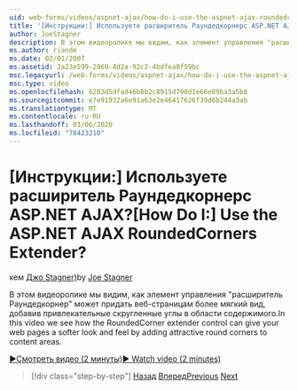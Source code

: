 ```yaml
---
uid: web-forms/videos/aspnet-ajax/how-do-i-use-the-aspnet-ajax-roundedcorners-extender
title: '[Инструкции:] Используете расширитель Раундедкорнерс ASP.NET AJAX? | Документы Майкрософт'
author: JoeStagner
description: В этом видеоролике мы видим, как элемент управления "расширитель Раундедкорнер" может придать веб-страницам более мягкий вид, добавив привлекательные скругленные углы в область содержимого...
ms.author: riande
ms.date: 02/01/2007
ms.assetid: 2a23e599-2969-4d2a-92c2-4bdfea8f59bc
msc.legacyurl: /web-forms/videos/aspnet-ajax/how-do-i-use-the-aspnet-ajax-roundedcorners-extender
msc.type: video
ms.openlocfilehash: 6283d5dfad46b8b2c8915d790d1e66e89ba3a5b8
ms.sourcegitcommit: e7e91932a6e91a63e2e46417626f39d6b244a3ab
ms.translationtype: MT
ms.contentlocale: ru-RU
ms.lasthandoff: 03/06/2020
ms.locfileid: "78423210"
---
```

# <a name="how-do-i-use-the-aspnet-ajax-roundedcorners-extender"></a><span data-ttu-id="1b891-104">[Инструкции:] Используете расширитель Раундедкорнерс ASP.NET AJAX?</span><span class="sxs-lookup"><span data-stu-id="1b891-104">[How Do I:] Use the ASP.NET AJAX RoundedCorners Extender?</span></span>

<span data-ttu-id="1b891-105">кем [Джо Stagner)](https://github.com/JoeStagner)</span><span class="sxs-lookup"><span data-stu-id="1b891-105">by [Joe Stagner](https://github.com/JoeStagner)</span></span>

<span data-ttu-id="1b891-106">В этом видеоролике мы видим, как элемент управления "расширитель Раундедкорнер" может придать веб-страницам более мягкий вид, добавив привлекательные скругленные углы в области содержимого.</span><span class="sxs-lookup"><span data-stu-id="1b891-106">In this video we see how the RoundedCorner extender control can give your web pages a softer look and feel by adding attractive round corners to content areas.</span></span>

[<span data-ttu-id="1b891-107">&#9654;Смотреть видео (2 минуты)</span><span class="sxs-lookup"><span data-stu-id="1b891-107">&#9654; Watch video (2 minutes)</span></span>](https://channel9.msdn.com/Blogs/ASP-NET-Site-Videos/how-do-i-use-the-aspnet-ajax-roundedcorners-extender)

> [!div class="step-by-step"]
> <span data-ttu-id="1b891-108">[Назад](how-do-i-use-an-aspnet-ajax-scriptmanagerproxy.md)
> [Вперед](how-do-i-use-the-aspnet-ajax-timer-control.md)</span><span class="sxs-lookup"><span data-stu-id="1b891-108">[Previous](how-do-i-use-an-aspnet-ajax-scriptmanagerproxy.md)
[Next](how-do-i-use-the-aspnet-ajax-timer-control.md)</span></span>
